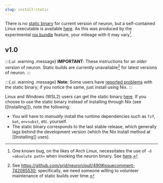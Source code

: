 ```yaml
---
slug: install-static
---
```


There is no [static binary](https://github.com/srid/neuron/issues/626) for current version of neuron, but a self-contained Linux executable is available [here](https://github.com/srid/neuron/releases/tag/1.9.35.0). As this was produced by the experimental [nix bundle](https://nixos.org/manual/nix/unstable/command-ref/new-cli/nix3-bundle.html) feature, your mileage with it may vary[^bug].

[^bug]: One known bug, on the likes of Arch Linux, necessitates the use of `-d <absolute path>` when invoking the neuron binary. See [here](https://github.com/srid/neuron/issues/626#issuecomment-897575923).

## v1.0

:::{.ui .warning .message}
**IMPORTANT**: These instructions for an *older version* of neuron. Static builds are currently unavailable[^why] for latest versions of neuron.
:::

[^why]: See <https://github.com/srid/neuron/pull/490#issuecomment-742085530>; specifically, we need someone willing to volunteer maintenance of static builds over time.

:::{.ui .warning .message}
**Note**: Some users have [reported problems](https://github.com/srid/neuron/issues/430#issuecomment-718597211) with the static binary; if you notice the same, just install using Nix. 
:::

Linux and Windows (WSL2) users can get the static binary [here][staticbin]. If you choose to use the static binary instead of installing through Nix (see [[Installing]]), note the following:

- You will have to *manually* install the runtime dependencies such as `fzf`, `bat`, `envsubst`, etc. yourself.
- The static binary corresponds to the last stable release, which generally lags behind the development version (which the Nix install method at [[Installing]] uses).

[staticbin]: https://github.com/srid/neuron/releases/download/1.0.1.0/neuron-1.0.1.0-linux.tar.gz
